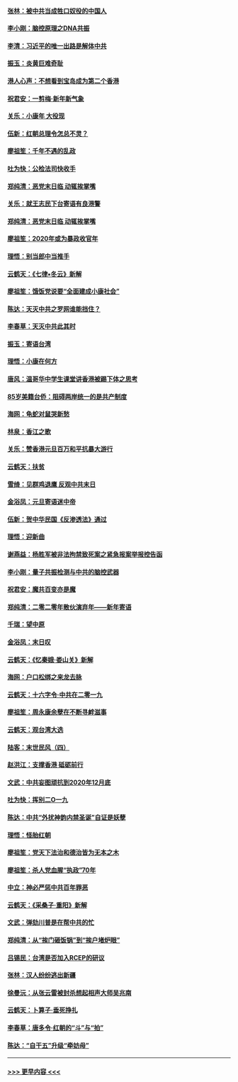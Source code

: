 #### [张林：被中共当成牲口奴役的中国人](../pages/nsc993/n11782397.md?t=01110344) 
#### [李小刚：脑控原理之DNA共振](../pages/nsc993/n11780962.md?t=01110344) 
#### [李清：习近平的唯一出路是解体中共](../pages/nsc993/n11780866.md?t=01110344) 
#### [振玉：炎黄巨难奇耻](../pages/nsc993/n11779632.md?t=01110344) 
#### [港人心声：不想看到宝岛成为第二个香港](../pages/nsc993/n11778817.md?t=01110344) 
#### [祝君安：一剪梅‧新年新气象](../pages/nsc993/n11776340.md?t=01110344) 
#### [关乐：小康年 大役现](../pages/nsc993/n11774213.md?t=01110344) 
#### [伍新：红朝总理令怎总不灵？](../pages/nsc993/n11770813.md?t=01110344) 
#### [廖祖笙：千年不遇的乱政](../pages/nsc993/n11770373.md?t=01110344) 
#### [吐为快：公检法司快收手](../pages/nsc993/n11770359.md?t=01110344) 
#### [郑纯清：恶党末日临 动辄挨掌嘴](../pages/nsc993/n11769912.md?t=01110344) 
#### [关乐：就王志民下台寄语有良港警](../pages/nsc993/n11769903.md?t=01110344) 
#### [郑纯清：恶党末日临 动辄挨掌嘴](../pages/nsc993/n11769356.md?t=01110344) 
#### [廖祖笙：2020年或为暴政收官年](../pages/nsc993/n11768216.md?t=01110344) 
#### [理悟：别当郎中当推手](../pages/nsc993/n11768243.md?t=01110344) 
#### [云鹤天：《七律▪冬云》新解](../pages/nsc993/n11768204.md?t=01110344) 
#### [廖祖笙：饿饭党说要“全面建成小康社会”](../pages/nsc993/n11767482.md?t=01110344) 
#### [陈达：天灭中共之罗网谁能挡住？](../pages/nsc993/n11767465.md?t=01110344) 
#### [李春草：天灭中共此其时](../pages/nsc993/n11767452.md?t=01110344) 
#### [振玉：寄语台湾](../pages/nsc993/n11767432.md?t=01110344) 
#### [理悟：小康在何方](../pages/nsc993/n11767394.md?t=01110344) 
#### [唐风：温哥华中学生课堂讲香港被踢下体之思考](../pages/nsc993/n11766848.md?t=01110344) 
#### [85岁美籍台侨：阻碍两岸统一的是共产制度](../pages/nsc993/n11765043.md?t=01110344) 
#### [海网：龟蛇对鼠哭新愁](../pages/nsc993/n11764895.md?t=01110344) 
#### [林泉：香江之歌](../pages/nsc993/n11764415.md?t=01110344) 
#### [关乐：赞香港元旦百万和平抗暴大游行](../pages/nsc993/n11764382.md?t=01110344) 
#### [云鹤天：扶贫](../pages/nsc993/n11764245.md?t=01110344) 
#### [雪绮：见群鸡退鹰  反观中共末日](../pages/nsc993/n11762112.md?t=01110344) 
#### [金浴凤：元旦寄语迷中帝](../pages/nsc993/n11761788.md?t=01110344) 
#### [伍新：贺中华民国《反渗透法》通过](../pages/nsc993/n11761994.md?t=01110344) 
#### [理悟：迎新曲](../pages/nsc993/n11761152.md?t=01110344) 
#### [谢燕益：杨胜军被非法拘禁致死案之紧急报案举报控告函](../pages/nsc993/n11756134.md?t=01110344) 
#### [李小刚：量子共振检测与中共的脑控武器](../pages/nsc993/n11754518.md?t=01110344) 
#### [祝君安：魔共百变亦是魔](../pages/nsc993/n11754469.md?t=01110344) 
#### [郑纯清：二零二零年散伙演弃年——新年寄语](../pages/nsc993/n11754195.md?t=01110344) 
#### [千瑞：望中原](../pages/nsc993/n11754159.md?t=01110344) 
#### [金浴凤：末日叹](../pages/nsc993/n11752359.md?t=01110344) 
#### [云鹤天：《忆秦娥‧娄山关》新解](../pages/nsc993/n11752348.md?t=01110344) 
#### [海网：户口松绑之来龙去脉](../pages/nsc993/n11752328.md?t=01110344) 
#### [云鹤天：十六字令‧中共在二零一九](../pages/nsc993/n11752305.md?t=01110344) 
#### [廖祖笙：周永康余孽在不断寻衅滋事](../pages/nsc993/n11751013.md?t=01110344) 
#### [云鹤天：观台湾大选](../pages/nsc993/n11751007.md?t=01110344) 
#### [陆客：末世民风（四）](../pages/nsc993/n11749203.md?t=01110344) 
#### [赵洪江：支撑香港 砥砺前行](../pages/nsc993/n11748482.md?t=01110344) 
#### [文武：中共妄图顽抗到2020年12月底](../pages/nsc993/n11748446.md?t=01110344) 
#### [吐为快：挥别二O一九](../pages/nsc993/n11748411.md?t=01110344) 
#### [陈达：中共“外扰神韵内禁圣诞”自证是妖孽](../pages/nsc993/n11748226.md?t=01110344) 
#### [理悟：怪胎红朝](../pages/nsc993/n11748206.md?t=01110344) 
#### [廖祖笙：党天下法治和德治皆为无本之木](../pages/nsc993/n11748135.md?t=01110344) 
#### [廖祖笙：杀人党血腥“执政”70年](../pages/nsc993/n11745144.md?t=01110344) 
#### [中立：神必严惩中共百年罪恶](../pages/nsc993/n11744970.md?t=01110344) 
#### [云鹤天：《采桑子‧重阳》新解](../pages/nsc993/n11744948.md?t=01110344) 
#### [文武：弹劾川普是在帮中共的忙](../pages/nsc993/n11744758.md?t=01110344) 
#### [郑纯清：从“挨门砸饭锅”到“挨户堵炉眼”](../pages/nsc993/n11744745.md?t=01110344) 
#### [吕锡民：台湾是否加入RCEP的研议](../pages/nsc993/n11744701.md?t=01110344) 
#### [张林：汉人纷纷逃出新疆](../pages/nsc993/n11743530.md?t=01110344) 
#### [徐曼沅：从张云雷被封杀想起相声大师吴兆南](../pages/nsc993/n11741816.md?t=01110344) 
#### [云鹤天：卜算子‧垂死挣扎](../pages/nsc993/n11739956.md?t=01110344) 
#### [李春草：唐多令‧红朝的“斗”与“拍”](../pages/nsc993/n11739830.md?t=01110344) 
#### [陈达：“自干五”升级“牵妨母”](../pages/nsc993/n11739724.md?t=01110344) 

----
#### [ >>> 更早内容 <<< ](../indexes/nsc993-earlier.md)
